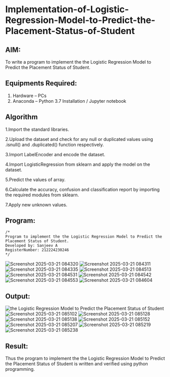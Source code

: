 # Implementation-of-Logistic-Regression-Model-to-Predict-the-Placement-Status-of-Student

## AIM:
To write a program to implement the the Logistic Regression Model to Predict the Placement Status of Student.

## Equipments Required:
1. Hardware – PCs
2. Anaconda – Python 3.7 Installation / Jupyter notebook

## Algorithm
1.Import the standard libraries.

2.Upload the dataset and check for any null or duplicated values using .isnull() and .duplicated() function respectively.

3.Import LabelEncoder and encode the dataset.

4.Import LogisticRegression from sklearn and apply the model on the dataset.

5.Predict the values of array.

6.Calculate the accuracy, confusion and classification report by importing the required modules from sklearn.

7.Apply new unknown values.

## Program:
```
/*
Program to implement the the Logistic Regression Model to Predict the Placement Status of Student.
Developed by: Sanjeev A
RegisterNumber: 212224230246 
*/
```
![Screenshot 2025-03-21 084320](https://github.com/user-attachments/assets/7555c0f5-f0fd-4613-b095-f1b7fab9ab26)
![Screenshot 2025-03-21 084311](https://github.com/user-attachments/assets/7e489577-ccad-4c0d-8206-0f8d7ad34092)
![Screenshot 2025-03-21 084335](https://github.com/user-attachments/assets/54091851-7bf9-4200-9072-579ed174a70a)
![Screenshot 2025-03-21 084513](https://github.com/user-attachments/assets/588faa5b-f8ac-4be2-8867-965f46a74b25)
![Screenshot 2025-03-21 084531](https://github.com/user-attachments/assets/12737bf8-e2c3-4966-bfdd-7d51947793dc)
![Screenshot 2025-03-21 084542](https://github.com/user-attachments/assets/98aa6c74-9bac-4dcf-9fb2-5649a0ff8a86)
![Screenshot 2025-03-21 084553](https://github.com/user-attachments/assets/6a9410dc-790b-46a2-8f5b-b6666f723b19)
![Screenshot 2025-03-21 084604](https://github.com/user-attachments/assets/691bbbae-e734-4964-b5db-8f67adf9969b)


## Output:
![the Logistic Regression Model to Predict the Placement Status of Student](sam.png)
![Screenshot 2025-03-21 085102](https://github.com/user-attachments/assets/9e1b6a09-f83b-49c2-9396-9e2826a647a6)
![Screenshot 2025-03-21 085128](https://github.com/user-attachments/assets/22e3481f-1e18-42a9-83bc-f2be73ba5015)
![Screenshot 2025-03-21 085138](https://github.com/user-attachments/assets/c2786d00-fbfb-41b3-943b-b1f13a7440f2)
![Screenshot 2025-03-21 085152](https://github.com/user-attachments/assets/15d72726-76f9-4c74-bc40-0e2d2ba6e7b2)
![Screenshot 2025-03-21 085207](https://github.com/user-attachments/assets/cf7542fa-9235-4a58-9cea-225d6d13df00)
![Screenshot 2025-03-21 085219](https://github.com/user-attachments/assets/71ba6ce0-801d-41c1-a379-4b7ab612f026)
![Screenshot 2025-03-21 085238](https://github.com/user-attachments/assets/8d750d10-e2fa-4495-bb65-5952135a0e00)



## Result:
Thus the program to implement the the Logistic Regression Model to Predict the Placement Status of Student is written and verified using python programming.
